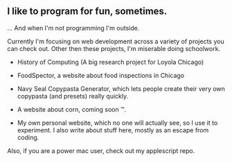 ## I like to program for fun, sometimes.
  ... And when I'm not programming I'm outside. 

Currently I'm focusing on web development across a variety of projects you can check out. Other then these projects, I'm miserable doing schoolwork.

* History of Computing (A big research project for Loyola Chicago)

* FoodSpector, a website about food inspections in Chicago

* Navy Seal Copypasta Generator, which lets people create their very own copypasta (and presets) really quickly.

* A website about corn, coming soon ™. 

* My own personal website, which no one will actually see, so I use it to experiment. I also write about stuff here, mostly as an escape from coding. 

Also, if you are a power mac user, check out my applescript repo. 

<!--
**acrose99/acrose99** is a ✨ _special_ ✨ repository because its `README.md` (this file) appears on your GitHub profile.

Here are some ideas to get you started:

- 🔭 I’m currently working on ...
- 🌱 I’m currently learning ...
- 👯 I’m looking to collaborate on ...
- 🤔 I’m looking for help with ...
- 💬 Ask me about ...
- 📫 How to reach me: ...
- 😄 Pronouns: ...
- ⚡ Fun fact: ...
-->
